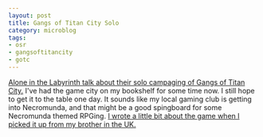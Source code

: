 ```yaml
---
layout: post
title: Gangs of Titan City Solo
category: microblog
tags:
- osr
- gangsoftitancity
- gotc
---
```


[Alone in the Labyrinth talk about their solo campaging of Gangs of Titan City.][1] I've had the game city on my bookshelf for some time now. I still hope to get it to the table one day. It sounds like my local gaming club is getting into Necromunda, and that might be a good spingboard for some Necromunda themed RPGing. [I wrote a little bit about the game when I picked it up from my brother in the UK.][2]

[1]: https://aloneinthelabyrinth.blogspot.com/2024/05/gangs-of-titan-city-solo-experiment.html
[2]: https://save.vs.totalpartykill.ca/microblog/gangs-of-titan-city/


